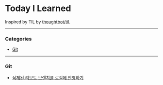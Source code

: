 # Today I Learned

Inspired by TIL by [thoughtbot/til](https://github.com/thoughtbot/til).

---

### Categories

* [Git](#git)

---

### Git

- [삭제된 리모트 브랜치를 로컬에 반영하기](git/001.md)
